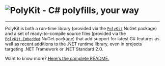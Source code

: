 # ![PolyKit - C# polyfills, your way](https://raw.githubusercontent.com/Buildvana/PolyKit/master/graphics/Readme.png)

---

PolyKit is both a run-time library (provided via the [`PolyKit`](https://nuget.org/packages/PolyKit) NuGet package) and a set of ready-to-compile source files (provided via the [`PolyKit.Embedded`](https://nuget.org/packages/PolyKit.Embedded) NuGet package) that add support for latest C# features as well as recent additions to the .NET runtime library, even in projects targeting .NET Framework or .NET Standard 2.0.

Want to know more? [Here's the complete README.](https://github.com/Buildvana/PolyKit#readme)
